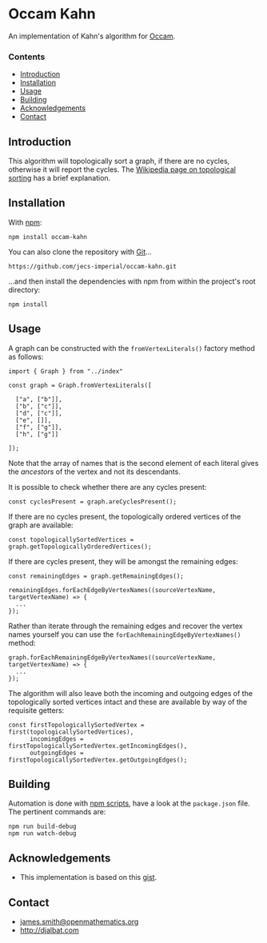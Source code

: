 # Occam Kahn

An implementation of Kahn's algorithm for [Occam](https://github.com/jecs-imperial/occam).

### Contents

- [Introduction](#introduction)
- [Installation](#installation)
- [Usage](#usage)
- [Building](#building)
- [Acknowledgements](#acknowledgements)
- [Contact](#contact)

## Introduction

This algorithm will topologically sort a graph, if there are no cycles, otherwise it will report the cycles. The [Wikipedia page on topological sorting](https://en.wikipedia.org/wiki/Topological_sorting) has a brief explanation.

## Installation

With [npm](https://www.npmjs.com/):

    npm install occam-kahn

You can also clone the repository with [Git](https://git-scm.com/)...

    https://github.com/jecs-imperial/occam-kahn.git

...and then install the dependencies with npm from within the project's root directory:

    npm install

## Usage

A graph can be constructed with the `fromVertexLiterals()` factory method as follows:

```
import { Graph } from "../index"

const graph = Graph.fromVertexLiterals([

  ["a", ["b"]],
  ["b", ["c"]],
  ["d", ["c"]],
  ["e", []],
  ["f", ["g"]],
  ["h", ["g"]]

]);
```

Note that the array of names that is the second element of each literal gives the *ancestors* of the vertex and not its descendants.
   
It is possible to check whether there are any cycles present:

```
const cyclesPresent = graph.areCyclesPresent();
```

If there are no cycles present, the topologically ordered vertices of the graph are available:
    
```
const topologicallySortedVertices = graph.getTopologicallyOrderedVertices();
```

If there are cycles present, they will be amongst the remaining edges:

```
const remainingEdges = graph.getRemainingEdges();

remainingEdges.forEachEdgeByVertexNames((sourceVertexName, targetVertexName) => {
  ...
});
```

Rather than iterate through the remaining edges and recover the vertex names yourself you can use the `forEachRemainingEdgeByVertexNames()` method:
 
```
graph.forEachRemainingEdgeByVertexNames((sourceVertexName, targetVertexName) => {
  ...
});
```

The algorithm will also leave both the incoming and outgoing edges of the topologically sorted vertices intact and these are available by way of the requisite getters:
  
```
const firstTopologicallySortedVertex = first(topologicallySortedVertices),
      incomingEdges = firstTopologicallySortedVertex.getIncomingEdges(),
      outgoingEdges = firstTopologicallySortedVertex.getOutgoingEdges();
```

## Building

Automation is done with [npm scripts](https://docs.npmjs.com/misc/scripts), have a look at the `package.json` file. The pertinent commands are:

    npm run build-debug
    npm run watch-debug

## Acknowledgements

* This implementation is based on this [gist](https://gist.github.com/Sup3rc4l1fr4g1l1571c3xp14l1d0c10u5/3341dba6a53d7171fe3397d13d00ee3f).

## Contact

* james.smith@openmathematics.org
* http://djalbat.com
